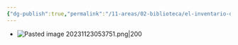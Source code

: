 ```yaml
---
{"dg-publish":true,"permalink":"/11-areas/02-biblioteca/el-inventario-de-las-naves/","noteIcon":""}
---
```


- ![Pasted image 20231123053751.png|200](/img/user/02%20Image/Pasted%20image%2020231123053751.png)